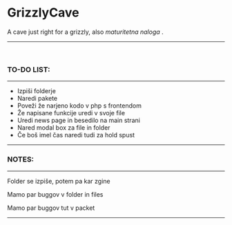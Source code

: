 # GrizzlyCave

A cave just right for a grizzly, also <i>maturitetna naloga </i>.

<hr><br/>
<h3> TO-DO LIST:</h3>
<hr>
<ul>
  <li>Izpiši folderje</li>
  <li>Naredi pakete</li>
  <li>Poveži že narjeno kodo v php s frontendom</li>
  <li>Že napisane funkcije uredi v svoje file</li>
  <li>Uredi news page in besedilo na main strani</li>
  <li>Nared modal box za file in folder</li>
  <li>Če boš imel čas naredi tudi za hold spust</li>
</ul>
<hr>
<h3>NOTES:</h3>
<hr>
<p>Folder se izpiše, potem pa kar zgine</p>
<p>Mamo par buggov v folder in files</p>
<p>Mamo par buggov tut v packet</p>
<hr>
